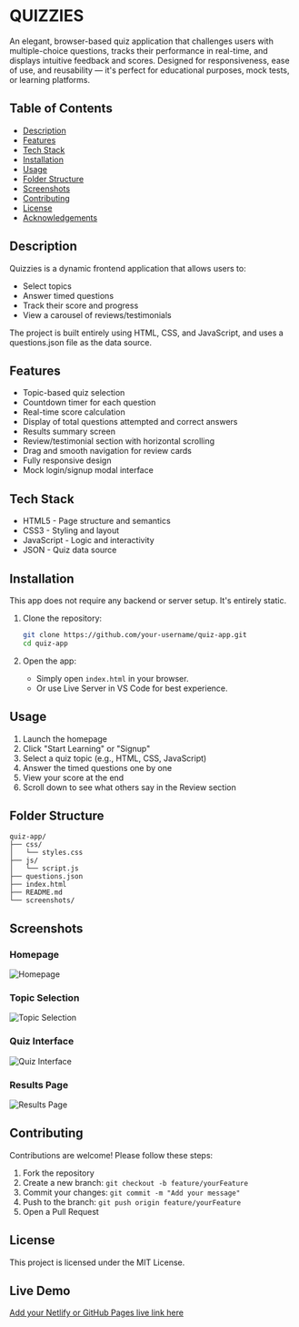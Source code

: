 # QUIZZIES

An elegant, browser-based quiz application that challenges users with multiple-choice questions, tracks their performance in real-time, and displays intuitive feedback and scores. Designed for responsiveness, ease of use, and reusability — it's perfect for educational purposes, mock tests, or learning platforms.

## Table of Contents

- [Description](#description)
- [Features](#features)
- [Tech Stack](#tech-stack)
- [Installation](#installation)
- [Usage](#usage)
- [Folder Structure](#folder-structure)
- [Screenshots](#screenshots)
- [Contributing](#contributing)
- [License](#license)
- [Acknowledgements](#acknowledgements)

## Description

Quizzies is a dynamic frontend application that allows users to:
- Select topics
- Answer timed questions
- Track their score and progress
- View a carousel of reviews/testimonials

The project is built entirely using HTML, CSS, and JavaScript, and uses a questions.json file as the data source.

## Features

- Topic-based quiz selection
- Countdown timer for each question
- Real-time score calculation
- Display of total questions attempted and correct answers
- Results summary screen
- Review/testimonial section with horizontal scrolling
- Drag and smooth navigation for review cards
- Fully responsive design
- Mock login/signup modal interface

## Tech Stack

- HTML5 - Page structure and semantics
- CSS3 - Styling and layout
- JavaScript - Logic and interactivity
- JSON - Quiz data source

## Installation

This app does not require any backend or server setup. It's entirely static.

1. Clone the repository:
   ```bash
   git clone https://github.com/your-username/quiz-app.git
   cd quiz-app
   ```

2. Open the app:
   - Simply open `index.html` in your browser.
   - Or use Live Server in VS Code for best experience.

## Usage

1. Launch the homepage
2. Click "Start Learning" or "Signup"
3. Select a quiz topic (e.g., HTML, CSS, JavaScript)
4. Answer the timed questions one by one
5. View your score at the end
6. Scroll down to see what others say in the Review section

## Folder Structure

```
quiz-app/
├── css/
│   └── styles.css
├── js/
│   └── script.js
├── questions.json
├── index.html
├── README.md
└── screenshots/
```

## Screenshots

### Homepage
![Homepage](https://github.com/user-attachments/assets/dfa8e1ca-5625-46d7-8c91-2f328a458258)

### Topic Selection
![Topic Selection](https://github.com/user-attachments/assets/4d0593ec-3def-49be-ad3c-6af8884ae600)

### Quiz Interface
![Quiz Interface](https://github.com/user-attachments/assets/13cc0b98-d4f0-4215-b67b-c754a4c5d42b)

### Results Page
![Results Page](https://github.com/user-attachments/assets/57f172ae-9524-4bb7-a70e-0983fcc7dc88)


## Contributing

Contributions are welcome! Please follow these steps:

1. Fork the repository
2. Create a new branch: `git checkout -b feature/yourFeature`
3. Commit your changes: `git commit -m "Add your message"`
4. Push to the branch: `git push origin feature/yourFeature`
5. Open a Pull Request

## License

This project is licensed under the MIT License.

## Live Demo

[Add your Netlify or GitHub Pages live link here]([https://your-live-link.netlify.app](https://venkatesh2801.github.io/quiz-app/))
